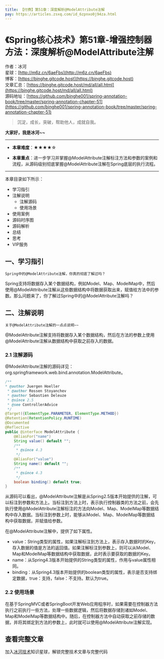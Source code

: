 ```yaml
---
title: 【付费】第51章：深度解析@ModelAttribute注解
pay: https://articles.zsxq.com/id_6zpnxo0j94za.html
---
```


# 《Spring核心技术》第51章-增强控制器方法：深度解析@ModelAttribute注解

作者：冰河
<br/>星球：[http://m6z.cn/6aeFbs](http://m6z.cn/6aeFbs)
<br/>博客：[https://binghe.gitcode.host](https://binghe.gitcode.host)
<br/>文章汇总：[https://binghe.gitcode.host/md/all/all.html](https://binghe.gitcode.host/md/all/all.html)
<br/>源码地址：[https://github.com/binghe001/spring-annotation-book/tree/master/spring-annotation-chapter-51](https://github.com/binghe001/spring-annotation-book/tree/master/spring-annotation-chapter-51)

> 沉淀，成长，突破，帮助他人，成就自我。

**大家好，我是冰河~~**

------

* **本章难度**：★★★★☆

* **本章重点**：进一步学习并掌握@ModelAttribute注解标注方法和参数的案例和流程，从源码级别彻底掌握@ModelAttribute注解在Spring底层的执行流程。

------

本章目录如下所示：

* 学习指引
* 注解说明
  * 注解源码
  * 使用场景
* 使用案例
* 源码时序图
* 源码解析
* 总结
* 思考
* VIP服务

## 一、学习指引

`Spring中的@ModelAttribute注解，你真的彻底了解过吗？`

Spring支持将数据存入某个数据结构，例如Model、Map、ModelMap中，然后使用@ModelAttribute注解从这些数据结构中将数据获取出来，赋值给方法中的参数。那么问题来了，你了解过Spring中的@ModelAttribute注解吗？

## 二、注解说明

`关于@ModelAttribute注解的一点点说明~~`

@ModelAttribute注解支持将数据存入某个数据结构，然后在方法的参数上使用@ModelAttribute注解从数据结构中获取之前存入的数据。

### 2.1 注解源码

@ModelAttribute注解的源码详见：org.springframework.web.bind.annotation.ModelAttribute。

```java
/**
* @author Juergen Hoeller
 * @author Rossen Stoyanchev
 * @author Sebastien Deleuze
 * @since 2.5
 * @see ControllerAdvice
 */
@Target({ElementType.PARAMETER, ElementType.METHOD})
@Retention(RetentionPolicy.RUNTIME)
@Documented
@Reflective
public @interface ModelAttribute {
	@AliasFor("name")
	String value() default "";
	/**
	 * @since 4.3
	 */
	@AliasFor("value")
	String name() default "";
	/**
	 * @since 4.3
	 */
	boolean binding() default true;
}
```

从源码可以看出，@ModelAttribute注解是从Spring2.5版本开始提供的注解，可以标注到参数和方法上。当标注到方法上时，表示执行控制器类的方法之前，会先执行使用@ModelAttribute注解标注的方法向Model、Map、ModelMap等数据结构中存入数据。当标注到参数上时，能够从Model、Map、ModelMap等数据结构中获取数据，并赋值给参数。

在@ModelAttribute注解中，提供了如下属性。

* value：String类型的属性，如果注解标注到方法上，表示存入数据时的Key，存入数据的值是方法的返回值。如果注解标注到参数上，则可以从Model、Map和ModelMap等数据结构中获取数据，此时表示要获取的数据的Key。
* name：从Spring4.3版本开始提供的String类型的属性，作用与value属性相同。
* binding：从Spring4.3版本开始提供的boolean类型的属性，表示是否支持绑定数据，true：支持，false：不支持。默认为true。

### 2.2 使用场景

在基于SpringMVC或者SpringBoot开发Web应用程序时，如果需要在控制器方法执行之前执行一些方法，处理一些数据逻辑，然后将数据存储到诸如Model、Map和ModelMap等数据结构中。随后，在控制器方法中自动获取之前存储的数据，并将其绑定到方法的参数上，此时就可以使用@ModelAttribute注解实现。

## 查看完整文章

加入[冰河技术](http://m6z.cn/6aeFbs)知识星球，解锁完整技术文章与完整代码